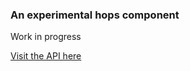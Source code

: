 ### An experimental hops component

Work in progress

[Visit the API here](https://ycbcr.pythonanywhere.com/)
